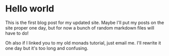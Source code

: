 # Hello world

This is the first blog post for my updated site. Maybe I'll put my posts on the site proper one day, but for now a bunch of random markdown files will have to do! 

Oh also if I linked you to my old monads tutorial, just email me. I'll rewrite it one day but it's too long and confusing. 